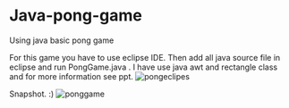 # Java-pong-game
Using java basic pong game

For this game you have to use eclipse IDE.
Then add all java source file in eclipse and run PongGame.java .
I have use java awt and rectangle class and for more information see ppt.
![pongeclipes](https://user-images.githubusercontent.com/109826201/209286513-05712efe-7e7a-4c1c-aefa-6b9f813767e3.png)

Snapshot. :)
![ponggame](https://user-images.githubusercontent.com/109826201/209286590-c57b14c5-1390-4e68-93c0-a0ae9881f639.png)
